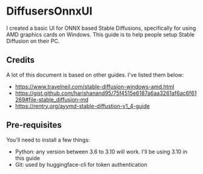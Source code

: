 # DiffusersOnnxUI
I created a basic UI for ONNX based Stable Diffusions, specifically for using AMD graphics cards on Windows. This guide is to help people setup Stable Diffusion on their PC.

## Credits
A lot of this document is based on other guides. I've listed them below:
- https://www.travelneil.com/stable-diffusion-windows-amd.html
- https://gist.github.com/harishanand95/75f4515e6187a6aa3261af6ac6f61269#file-stable_diffusion-md
- https://rentry.org/ayymd-stable-diffustion-v1_4-guide

## Pre-requisites
You'll need to install a few things:
- Python: any version between 3.6 to 3.10 will work. I'll be using 3.10 in this guide
- Git: used by huggingface-cli for token authentication
